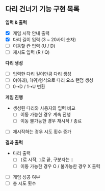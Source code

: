 ## 다리 건너기 기능 구현 목록

**입력 & 출력**
- [x] 게임 시작 안내 출력
- [x] 다리 길이 입력 (3 ~ 20사이 숫자)
- [ ] 이동할 칸 입력 (U / D)
- [ ] 재시도 입력 (R / Q)

**다리 생성**
- [ ] 입력한 다리 길이만큼 다리 생성
- [ ] 0(아래), 1(위)형식으로 다리 요소 랜덤 생성
- [ ] 0➝D / 1➝U 변환

**게임 진행**
- 생성된 다리와 사용자의 입력 비교
  - [ ] 이동 가능한 경우 계속 진행
  - [ ] 이동 불가능한 경우 재시작 / 종료
- [ ] 재시작하는 경우 시도 횟수 증가

**결과 출력**
- 다리 출력
  - [ ] `[`로 시작, `]`로 끝, 구분자는 `|`
  - [ ] 이동 가능한 경우 O / 불가능한 경우 X 출력
- [ ] 게임 성공 여부
- [ ] 총 시도 횟수
